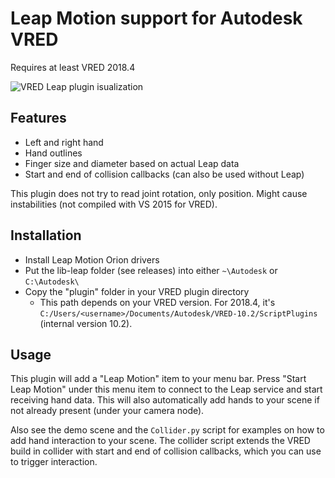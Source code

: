 # Leap Motion support for Autodesk VRED

Requires at least VRED 2018.4

![VRED Leap plugin isualization](https://github.com/ninjamode/VRED-Leap/raw/master/animation.gif)



## Features

- Left and right hand
- Hand outlines
- Finger size and diameter based on actual Leap data
- Start and end of collision callbacks (can also be used without Leap)



This plugin does not try to read joint rotation, only position. Might cause instabilities (not compiled with VS 2015 for VRED).

## Installation

- Install Leap Motion Orion drivers
- Put the lib-leap folder (see releases) into either `~\Autodesk` or `C:\Autodesk\`
- Copy the "plugin" folder in your VRED plugin directory
  - This path depends on your VRED version. For 2018.4, it's `C:/Users/<username>/Documents/Autodesk/VRED-10.2/ScriptPlugins` (internal version 10.2).

## Usage

This plugin will add a "Leap Motion" item to your menu bar. Press "Start Leap Motion" under this menu item to connect to the Leap service and start receiving hand data. This will also automatically add hands to your scene if not already present (under your camera node).

Also see the demo scene and the `Collider.py` script for examples on how to add hand interaction to your scene. The collider script extends the VRED build in collider with start and end of collision callbacks, which you can use to trigger interaction.
